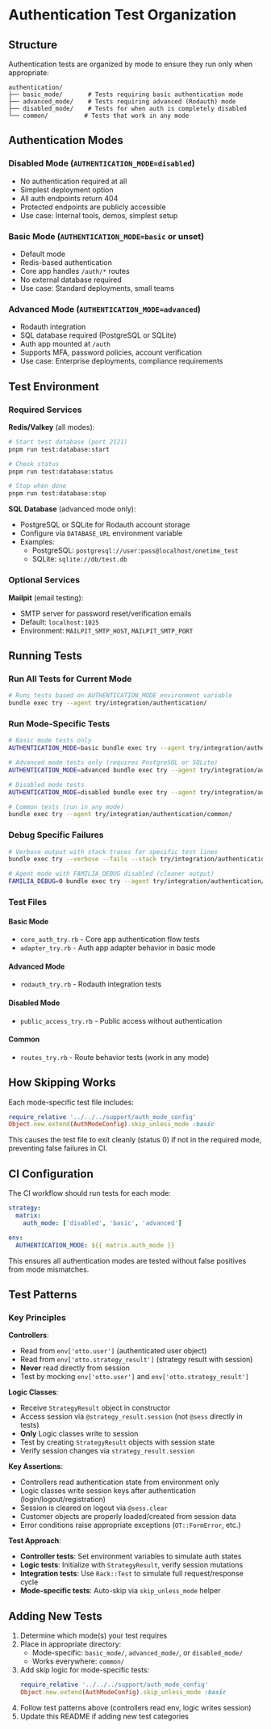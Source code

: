 # Authentication Test Organization

## Structure

Authentication tests are organized by mode to ensure they run only when appropriate:

```
authentication/
├── basic_mode/       # Tests requiring basic authentication mode
├── advanced_mode/    # Tests requiring advanced (Rodauth) mode
├── disabled_mode/    # Tests for when auth is completely disabled
└── common/          # Tests that work in any mode
```

## Authentication Modes

### Disabled Mode (`AUTHENTICATION_MODE=disabled`)
- No authentication required at all
- Simplest deployment option
- All auth endpoints return 404
- Protected endpoints are publicly accessible
- Use case: Internal tools, demos, simplest setup

### Basic Mode (`AUTHENTICATION_MODE=basic` or unset)
- Default mode
- Redis-based authentication
- Core app handles `/auth/*` routes
- No external database required
- Use case: Standard deployments, small teams

### Advanced Mode (`AUTHENTICATION_MODE=advanced`)
- Rodauth integration
- SQL database required (PostgreSQL or SQLite)
- Auth app mounted at `/auth`
- Supports MFA, password policies, account verification
- Use case: Enterprise deployments, compliance requirements

## Test Environment

### Required Services

**Redis/Valkey** (all modes):
```bash
# Start test database (port 2121)
pnpm run test:database:start

# Check status
pnpm run test:database:status

# Stop when done
pnpm run test:database:stop
```

**SQL Database** (advanced mode only):
- PostgreSQL or SQLite for Rodauth account storage
- Configure via `DATABASE_URL` environment variable
- Examples:
  - PostgreSQL: `postgresql://user:pass@localhost/onetime_test`
  - SQLite: `sqlite://db/test.db`

### Optional Services

**Mailpit** (email testing):
- SMTP server for password reset/verification emails
- Default: `localhost:1025`
- Environment: `MAILPIT_SMTP_HOST`, `MAILPIT_SMTP_PORT`

## Running Tests

### Run All Tests for Current Mode
```bash
# Runs tests based on AUTHENTICATION_MODE environment variable
bundle exec try --agent try/integration/authentication/
```

### Run Mode-Specific Tests
```bash
# Basic mode tests only
AUTHENTICATION_MODE=basic bundle exec try --agent try/integration/authentication/basic_mode/

# Advanced mode tests only (requires PostgreSQL or SQLite)
AUTHENTICATION_MODE=advanced bundle exec try --agent try/integration/authentication/advanced_mode/

# Disabled mode tests
AUTHENTICATION_MODE=disabled bundle exec try --agent try/integration/authentication/disabled_mode/

# Common tests (run in any mode)
bundle exec try --agent try/integration/authentication/common/
```

### Debug Specific Failures
```bash
# Verbose output with stack traces for specific test lines
bundle exec try --verbose --fails --stack try/integration/authentication/basic_mode/core_auth_try.rb:169-180

# Agent mode with FAMILIA_DEBUG disabled (cleaner output)
FAMILIA_DEBUG=0 bundle exec try --agent try/integration/authentication/basic_mode/
```

### Test Files

#### Basic Mode
- `core_auth_try.rb` - Core app authentication flow tests
- `adapter_try.rb` - Auth app adapter behavior in basic mode

#### Advanced Mode
- `rodauth_try.rb` - Rodauth integration tests

#### Disabled Mode
- `public_access_try.rb` - Public access without authentication

#### Common
- `routes_try.rb` - Route behavior tests (work in any mode)

## How Skipping Works

Each mode-specific test file includes:
```ruby
require_relative '../../../support/auth_mode_config'
Object.new.extend(AuthModeConfig).skip_unless_mode :basic
```

This causes the test file to exit cleanly (status 0) if not in the required mode, preventing false failures in CI.

## CI Configuration

The CI workflow should run tests for each mode:
```yaml
strategy:
  matrix:
    auth_mode: ['disabled', 'basic', 'advanced']

env:
  AUTHENTICATION_MODE: ${{ matrix.auth_mode }}
```

This ensures all authentication modes are tested without false positives from mode mismatches.

## Test Patterns

### Key Principles

**Controllers**:
- Read from `env['otto.user']` (authenticated user object)
- Read from `env['otto.strategy_result']` (strategy result with session)
- **Never** read directly from session
- Test by mocking `env['otto.user']` and `env['otto.strategy_result']`

**Logic Classes**:
- Receive `StrategyResult` object in constructor
- Access session via `@strategy_result.session` (not `@sess` directly in tests)
- **Only** Logic classes write to session
- Test by creating `StrategyResult` objects with session state
- Verify session changes via `strategy_result.session`

**Key Assertions**:
- Controllers read authentication state from environment only
- Logic classes write session keys after authentication (login/logout/registration)
- Session is cleared on logout via `@sess.clear`
- Customer objects are properly loaded/created from session data
- Error conditions raise appropriate exceptions (`OT::FormError`, etc.)

**Test Approach**:
- **Controller tests**: Set environment variables to simulate auth states
- **Logic tests**: Initialize with `StrategyResult`, verify session mutations
- **Integration tests**: Use `Rack::Test` to simulate full request/response cycle
- **Mode-specific tests**: Auto-skip via `skip_unless_mode` helper

## Adding New Tests

1. Determine which mode(s) your test requires
2. Place in appropriate directory:
   - Mode-specific: `basic_mode/`, `advanced_mode/`, or `disabled_mode/`
   - Works everywhere: `common/`
3. Add skip logic for mode-specific tests:
   ```ruby
   require_relative '../../../support/auth_mode_config'
   Object.new.extend(AuthModeConfig).skip_unless_mode :basic
   ```
4. Follow test patterns above (controllers read env, logic writes session)
5. Update this README if adding new test categories
